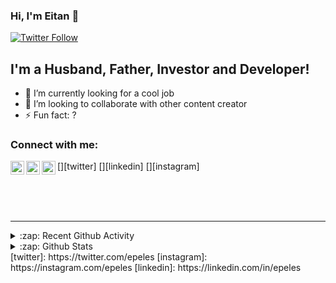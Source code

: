 ### Hi, I'm Eitan 👋

[![Twitter Follow](https://img.shields.io/twitter/follow/epeles?color=1DA1F2&logo=twitter&style=for-the-badge)](https://twitter.com/intent/follow?original_referer=https%3A%2F%2Fgithub.com%2Fepeles&screen_name=epeles)

## I'm a Husband, Father, Investor and Developer!

- 🌱 I’m currently looking for a cool job 
- 👯 I’m looking to collaborate with other content creator
- ⚡ Fun fact: ?

### Connect with me:

[<img align="left" alt="epeles | Twitter" width="22px" src="https://cdn.jsdelivr.net/npm/simple-icons@v3/icons/twitter.svg" />][twitter]
[<img align="left" alt="epeles | LinkedIn" width="22px" src="https://cdn.jsdelivr.net/npm/simple-icons@v3/icons/linkedin.svg" />][linkedin]
[<img align="left" alt="epeles | Instagram" width="22px" src="https://cdn.jsdelivr.net/npm/simple-icons@v3/icons/instagram.svg" />][instagram]

<br />

<br />
<br />

---

<details>
  <summary>:zap: Recent Github Activity</summary>
  
</details>

<details>
  <summary>:zap: Github Stats</summary>

  <img align="left" alt="epeles's Github Stats" src="https://github-readme-stats.epeles.vercel.app/api?username=epeles&show_icons=true&hide_border=true" />

</details>
[twitter]: https://twitter.com/epeles
[instagram]: https://instagram.com/epeles
[linkedin]: https://linkedin.com/in/epeles

